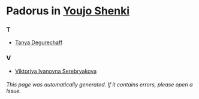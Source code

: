 # Padorus in [Youjo Shenki](https://myanimelist.net/anime/34742/Youjo_Shenki)

### T
* [Tanya Degurechaff](https://github.com/shadow578/Project-Padoru/blob/master/table-of-contents/characters/TanyaDegurechaff.md)

### V
* [Viktoriya Ivanovna Serebryakova](https://github.com/shadow578/Project-Padoru/blob/master/table-of-contents/characters/ViktoriyaIvanovnaSerebryakova.md)

###### This page was automatically generated. If it contains errors, please open a Issue.
